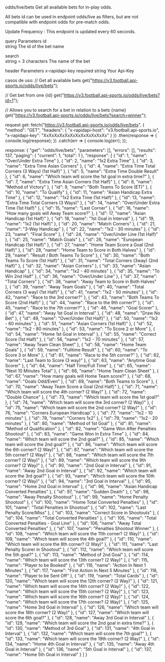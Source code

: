 odds/live/bets
Get all available bets for in-play odds.

All bets id can be used in endpoint odds/live as filters, but are not compatible with endpoint odds for pre-match odds.

Update Frequency : This endpoint is updated every 60 seconds.

query Parameters
id	
string
The id of the bet name

search	
string = 3 characters
The name of the bet

header Parameters
x-rapidapi-key
required
string
Your Api-Key

casos de uso:
// Get all available bets
get("https://v3.football.api-sports.io/odds/live/bets");

// Get bet from one {id}
get("https://v3.football.api-sports.io/odds/live/bets?id=1");

// Allows you to search for a bet in relation to a bets {name}
get("https://v3.football.api-sports.io/odds/live/bets?search=winner");


request get:
fetch("https://v3.football.api-sports.io/odds/live/bets", {
	"method": "GET",
	"headers": {
		"x-rapidapi-host": "v3.football.api-sports.io",
		"x-rapidapi-key": "XxXxXxXxXxXxXxXxXxXxXxXx"
	}
})
.then(response => {
	console.log(response);
})
.catch(err => {
	console.log(err);
});


response:
{
  "get": "odds/live/bets",
  "parameters": [],
  "errors": [],
  "results": 137,
  "paging": {
    "current": 1,
    "total": 1
  },
  "response": [
    {
      "id": 1,
      "name": "Over/Under Extra Time"
    },
    {
      "id": 2,
      "name": "1x2 Extra Time"
    },
    {
      "id": 3,
      "name": "Extra Time Asian Corners"
    },
    {
      "id": 4,
      "name": "Extra Time Total Corners (3 Ways) (1st Half)"
    },
    {
      "id": 5,
      "name": "Extra Time Double Result"
    },
    {
      "id": 6,
      "name": "Which team will score the 1st goal in extra time?"
    },
    {
      "id": 7,
      "name": "Extra Time Asian Corners (1st Half)"
    },
    {
      "id": 8,
      "name": "Method of Victory"
    },
    {
      "id": 9,
      "name": "Both Teams To Score (ET)"
    },
    {
      "id": 10,
      "name": "To Qualify"
    },
    {
      "id": 11,
      "name": "Asian Handicap Extra Time"
    },
    {
      "id": 12,
      "name": "1x2 Extra Time (1st Half)"
    },
    {
      "id": 13,
      "name": "Extra Time Total Corners (3 Ways)"
    },
    {
      "id": 14,
      "name": "Over/Under Extra Time (1st Half)"
    },
    {
      "id": 15,
      "name": "Last Corner"
    },
    {
      "id": 16,
      "name": "How many goals will Away Team score?"
    },
    {
      "id": 17,
      "name": "Asian Handicap (1st Half)"
    },
    {
      "id": 18,
      "name": "1st Goal in Interval"
    },
    {
      "id": 19,
      "name": "1x2 (1st Half)"
    },
    {
      "id": 20,
      "name": "Match Corners"
    },
    {
      "id": 21,
      "name": "3-Way Handicap"
    },
    {
      "id": 22,
      "name": "1x2 - 30 minutes"
    },
    {
      "id": 23,
      "name": "Final Score"
    },
    {
      "id": 24,
      "name": "Over/Under Line (1st Half)"
    },
    {
      "id": 25,
      "name": "Match Goals"
    },
    {
      "id": 26,
      "name": "European Handicap (1st Half)"
    },
    {
      "id": 27,
      "name": "Home Team Score a Goal (2nd Half)"
    },
    {
      "id": 28,
      "name": "Home Team  to Score in Both Halves"
    },
    {
      "id": 29,
      "name": "Result / Both Teams To Score"
    },
    {
      "id": 30,
      "name": "Both Teams To Score (1st Half)"
    },
    {
      "id": 31,
      "name": "Total Corners (3way) (2nd Half)"
    },
    {
      "id": 32,
      "name": "Asian Corners"
    },
    {
      "id": 33,
      "name": "Asian Handicap"
    },
    {
      "id": 34,
      "name": "1x2 - 40 minutes"
    },
    {
      "id": 35,
      "name": "To Win 2nd Half"
    },
    {
      "id": 36,
      "name": "Over/Under Line"
    },
    {
      "id": 37,
      "name": "Total Corners"
    },
    {
      "id": 38,
      "name": "Away Team to Score in Both Halves"
    },
    {
      "id": 39,
      "name": "Away Team Goals"
    },
    {
      "id": 40,
      "name": "Total Corners (3 way) (1st Half)"
    },
    {
      "id": 41,
      "name": "1x2 - 50 minutes"
    },
    {
      "id": 42,
      "name": "Race to the 3rd corner?"
    },
    {
      "id": 43,
      "name": "Both Teams To Score (2nd Half)"
    },
    {
      "id": 44,
      "name": "Race to the 9th corner?"
    },
    {
      "id": 45,
      "name": "Race to the 7th corner?"
    },
    {
      "id": 46,
      "name": "Goal Scorer"
    },
    {
      "id": 47,
      "name": "Away 1st Goal in Interval"
    },
    {
      "id": 48,
      "name": "Draw No Bet"
    },
    {
      "id": 49,
      "name": "Over/Under (1st Half)"
    },
    {
      "id": 50,
      "name": "1x2 - 60 minutes"
    },
    {
      "id": 51,
      "name": "Asian Corners (1st Half)"
    },
    {
      "id": 52,
      "name": "1x2 - 80 minutes"
    },
    {
      "id": 53,
      "name": "To Score 2 or More"
    },
    {
      "id": 54,
      "name": "Home 1st Goal in Interval"
    },
    {
      "id": 55,
      "name": "Correct Score (1st Half)"
    },
    {
      "id": 56,
      "name": "1x2 - 70 minutes"
    },
    {
      "id": 57,
      "name": "Away Team Clean Sheet"
    },
    {
      "id": 58,
      "name": "Home Team Goals"
    },
    {
      "id": 59,
      "name": "Fulltime Result"
    },
    {
      "id": 60,
      "name": "To Score 3 or More"
    },
    {
      "id": 61,
      "name": "Race to the 5th corner?"
    },
    {
      "id": 62,
      "name": "Last Team to Score (3 way)"
    },
    {
      "id": 63,
      "name": "Anytime Goal Scorer"
    },
    {
      "id": 64,
      "name": "Half Time/Full Time"
    },
    {
      "id": 65,
      "name": "Next 10 Minutes Total"
    },
    {
      "id": 66,
      "name": "Home Team Clean Sheet"
    },
    {
      "id": 67,
      "name": "How many goals will Home Team score?"
    },
    {
      "id": 68,
      "name": "Goals Odd/Even"
    },
    {
      "id": 69,
      "name": "Both Teams to Score"
    },
    {
      "id": 70,
      "name": "Away Team Score a Goal (2nd Half)"
    },
    {
      "id": 71,
      "name": "Which team will score the 4th corner? (2 Way)"
    },
    {
      "id": 72,
      "name": "Double Chance"
    },
    {
      "id": 73,
      "name": "Which team will score the 1st goal?"
    },
    {
      "id": 74,
      "name": "Which team will score the 3rd corner? (2 Way)"
    },
    {
      "id": 75,
      "name": "Which team will score the 2nd corner? (2 Way)"
    },
    {
      "id": 76,
      "name": "Corners European Handicap"
    },
    {
      "id": 77,
      "name": "1x2 - 10 minutes"
    },
    {
      "id": 78,
      "name": "Corners 1x2"
    },
    {
      "id": 79,
      "name": "1x2 - 20 minutes"
    },
    {
      "id": 80,
      "name": "Method of 1st Goal"
    },
    {
      "id": 81,
      "name": "Method of Qualification"
    },
    {
      "id": 82,
      "name": "Game Won After Penalties Shootout"
    },
    {
      "id": 83,
      "name": "Game Won In Extra Time"
    },
    {
      "id": 84,
      "name": "Which team will score the 2nd goal?"
    },
    {
      "id": 85,
      "name": "Which team will score the 2nd goal?"
    },
    {
      "id": 86,
      "name": "Which team will score the 6th corner? (2 Way)"
    },
    {
      "id": 87,
      "name": "Which team will score the 5th corner? (2 Way)"
    },
    {
      "id": 88,
      "name": "Which team will score the 7th corner? (2 Way)"
    },
    {
      "id": 89,
      "name": "Which team will score the 9th corner? (2 Way)"
    },
    {
      "id": 90,
      "name": "2nd Goal in Interval"
    },
    {
      "id": 91,
      "name": "Away 2nd Goal in Interval"
    },
    {
      "id": 92,
      "name": "Which team will score the 3rd goal?"
    },
    {
      "id": 93,
      "name": "Which team will score the 10th corner? (2 Way)"
    },
    {
      "id": 94,
      "name": "3rd Goal in Interval"
    },
    {
      "id": 95,
      "name": "Home 2nd Goal in Interval"
    },
    {
      "id": 96,
      "name": "Asian Handicap Converted Penalties"
    },
    {
      "id": 97,
      "name": "Sudden Death"
    },
    {
      "id": 98,
      "name": "Away Penalty Shootout"
    },
    {
      "id": 99,
      "name": "Home Penalty Shootout"
    },
    {
      "id": 100,
      "name": "Home Total Converted Penalties"
    },
    {
      "id": 101,
      "name": "Total Penalties in Shootout"
    },
    {
      "id": 102,
      "name": "Last Penalty Score/Miss"
    },
    {
      "id": 103,
      "name": "Correct Score in Shootouts"
    },
    {
      "id": 104,
      "name": "Total Converted Penalties"
    },
    {
      "id": 105,
      "name": "Total Converted Penalties - Goal Line"
    },
    {
      "id": 106,
      "name": "Away Total Converted Penalties"
    },
    {
      "id": 107,
      "name": "Penalties Shootout Winner"
    },
    {
      "id": 108,
      "name": "Which team will score the 11th corner? (2 Way)"
    },
    {
      "id": 109,
      "name": "Which team will score the 4th goal?"
    },
    {
      "id": 110,
      "name": "Which team will score the 8th corner? (2 Way)"
    },
    {
      "id": 111,
      "name": "Last Penalty Scorer in Shootout"
    },
    {
      "id": 112,
      "name": "Which team will score the 5th goal?"
    },
    {
      "id": 113,
      "name": "Method of 2nd Goal"
    },
    {
      "id": 114,
      "name": "Which team will score the 13th corner? (2 Way)"
    },
    {
      "id": 115,
      "name": "Player to be Booked"
    },
    {
      "id": 116,
      "name": "Action In Next 1 Minutes"
    },
    {
      "id": 117,
      "name": "First Action In Next 5 Minutes"
    },
    {
      "id": 118,
      "name": "Player to be Sent Off"
    },
    {
      "id": 119,
      "name": "Total Cards"
    },
    {
      "id": 120,
      "name": "Which team will score the 12th corner? (2 Way)"
    },
    {
      "id": 121,
      "name": "Which team will score the 14th corner? (2 Way)"
    },
    {
      "id": 122,
      "name": "Which team will score the 15th corner? (2 Way)"
    },
    {
      "id": 123,
      "name": "Which team will score the 16th corner? (2 Way)"
    },
    {
      "id": 124,
      "name": "Which team will score the 17th corner? (2 Way)"
    },
    {
      "id": 125,
      "name": "Home 3rd Goal in Interval"
    },
    {
      "id": 126,
      "name": "Which team will score the 18th corner? (2 Way)"
    },
    {
      "id": 127,
      "name": "Which team will score the 6th goal?"
    },
    {
      "id": 128,
      "name": "Away 3rd Goal in Interval"
    },
    {
      "id": 129,
      "name": "Which team will score the 2nd goal in extra time?"
    },
    {
      "id": 130,
      "name": "Method of 3rd Goal"
    },
    {
      "id": 131,
      "name": "4th Goal in Interval"
    },
    {
      "id": 132,
      "name": "Which team will score the 7th goal?"
    },
    {
      "id": 133,
      "name": "Which team will score the 19th corner? (2 Way)"
    },
    {
      "id": 134,
      "name": "Home 4th Goal in Interval"
    },
    {
      "id": 135,
      "name": "Away 4th Goal in Interval"
    },
    {
      "id": 136,
      "name": "5th Goal in Interval"
    },
    {
      "id": 137,
      "name": "Home 5th Goal in Interval"
    }
  ]
}